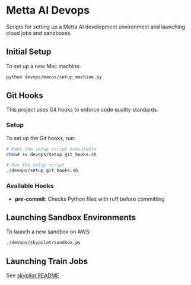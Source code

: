 # Metta AI Devops

Scripts for setting up a Metta AI development environment and launching cloud jobs and sandboxes.

## Initial Setup

To set up a new Mac machine:

```bash
python devops/macos/setup_machine.py
```

## Git Hooks

This project uses Git hooks to enforce code quality standards.

### Setup

To set up the Git hooks, run:

```bash
# Make the setup script executable
chmod +x devops/setup_git_hooks.sh

# Run the setup script
./devops/setup_git_hooks.sh
```

### Available Hooks

- **pre-commit**: Checks Python files with ruff before committing

## Launching Sandbox Environments

To launch a new sandbox on AWS:

```bash
./devops/skypilot/sandbox.py
```

## Launching Train Jobs

See [skypilot README](./skypilot/README.md).
